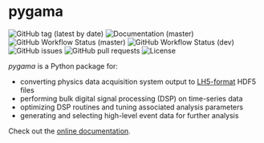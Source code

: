 # pygama

![GitHub tag (latest by date)](https://img.shields.io/github/v/tag/legend-exp/pygama?logo=git)
![Documentation (master)](https://img.shields.io/badge/documentation-online-purple?logo=readthedocs&link=https%3A%2F%2Flegend-exp.github.io%2Fpygama)
![GitHub Workflow Status (master)](https://img.shields.io/github/workflow/status/legend-exp/pygama/pygama/master?label=master%20branch&logo=github)
![GitHub Workflow Status (dev)](https://img.shields.io/github/workflow/status/legend-exp/pygama/pygama/dev?label=dev%20branch&logo=github)
![GitHub issues](https://img.shields.io/github/issues/legend-exp/pygama?logo=github)
![GitHub pull requests](https://img.shields.io/github/issues-pr/legend-exp/pygama?logo=github)
![License](https://img.shields.io/github/license/legend-exp/pygama)

*pygama* is a Python package for:

* converting physics data acquisition system output to [LH5-format](https://github.com/legend-exp/legend-data-format-specs) HDF5 files
* performing bulk digital signal processing (DSP) on time-series data
* optimizing DSP routines and tuning associated analysis parameters
* generating and selecting high-level event data for further analysis

Check out the [online documentation](https://legend-exp.github.io/pygama).
